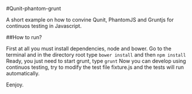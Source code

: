 #Qunit-phantom-grunt

A short example on how to convine Qunit, PhantomJS and Gruntjs for continuos testing in Javascript.

##How to run?

First at all you must install dependencies, node and bower.
Go to the terminal and in the directory root type `bower install` and then `npm install`
Ready, you just need to start grunt, type `grunt`
Now you can develop using continuos testing, try to modify the test file fixture.js and the tests will run automatically.

Eenjoy.
